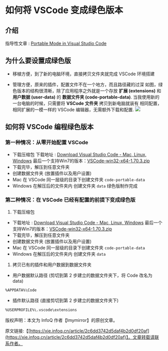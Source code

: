# 如何将 VSCode 变成绿色版本



## 介绍
指导性文章 : [Portable Mode in Visual Studio Code](https://xie.infoq.cn/link?target=https%3A%2F%2Fcode.visualstudio.com%2Fdocs%2Feditor%2Fportable)

## 为什么要设置成绿色版
- 移植方便，到了新的电脑环境，直接拷贝文件夹就完成 VSCode 环境搭建

- 管理方便，原来的插件，配置文件不在一个地方，而且路径藏的过深
如图，绿色版本的结构很清晰，除了应用程序之外就是一个存放 **扩展 (extensions)** 和 **用户数据 (user-data)** 的 **数据文件夹 (code-portable-data)**. 当我使用新的一台电脑的时候，只需要将 **VSCode 文件夹** 拷贝到新电脑就装有 相同配置，相同扩展的一模一样的 VSCode 编辑器，无需额外下载和配置.
![](https://static001.geekbang.org/infoq/cf/cfe66d03969c990c2c8c68a25ff4dd09.png)

## 如何将 VSCode 编程绿色版本
### 第一种情况：从零开始配置 VSCode
- 下载压缩包
下载地址 : [Download Visual Studio Code - Mac, Linux, Windows](https://code.visualstudio.com/download)
最后一个支持Win7的版本：[VSCode-win32-x64-1.70.3.zip](https://vscode.cdn.azure.cn/stable/a21a160d630530476218b85db95b0fd2a8cd1230/VSCode-win32-x64-1.70.3.zip)
- 下载完毕，解压到任意文件夹
- 创建数据文件夹 (放置插件以及用户设置)
- Mac 在 VSCode 同一层级的目录下创建文件夹 `code-portable-data`
- Windows 在解压后的文件夹内 创建文件夹 `data`
绿色版制作完成


### 第二种情况：在 VSCode 已经有配置的前提下变成绿色版
1. 下载压缩包
- 下载地址 : [Download Visual Studio Code - Mac, Linux, Windows](https://code.visualstudio.com/download)
最后一个支持Win7的版本：[VSCode-win32-x64-1.70.3.zip](https://vscode.cdn.azure.cn/stable/a21a160d630530476218b85db95b0fd2a8cd1230/VSCode-win32-x64-1.70.3.zip)
- 下载完毕，解压到任意文件夹
- 创建数据文件夹 (放置插件以及用户设置)
- Mac 在 VSCode 同一层级的目录下创建文件夹 `code-portable-data`
- Windows 在解压后的文件夹内 创建文件夹 `data`
1. 拷贝已有的插件和用户数据到数据文件夹
- 用户数据默认路径 (剪切到第 2 步建立的数据文件夹下，将 Code 改名为 data)
```bash Windows
%APPDATA%\Code
```

- 插件默认路径 (直接剪切到第 2 步建立的数据文件夹下)
```bash Windows
%USERPROFILE%\.vscode\extensions
```
版权声明：本文为 InfoQ 作者【lmymirror】的原创文章。

原文链接:【[https://xie.infoq.cn/article/2c6dd3742d5daf4b2d0df20af](https://xie.infoq.cn/article/2c6dd3742d5daf4b2d0df20af)】。文章转载请联系作者。
